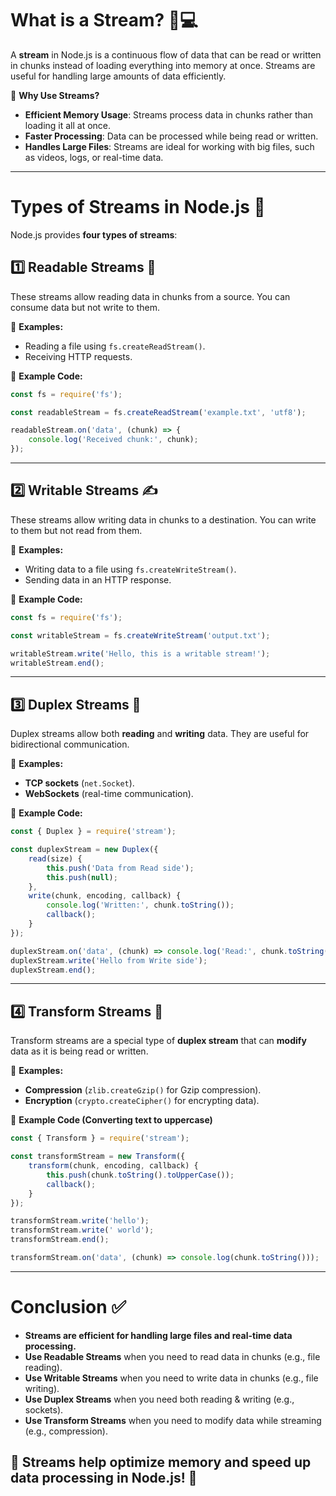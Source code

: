 # **What is a Stream?** 🌊💻  

A **stream** in Node.js is a continuous flow of data that can be read or written in chunks instead of loading everything into memory at once. Streams are useful for handling large amounts of data efficiently.  

🔹 **Why Use Streams?**  
- **Efficient Memory Usage**: Streams process data in chunks rather than loading it all at once.  
- **Faster Processing**: Data can be processed while being read or written.  
- **Handles Large Files**: Streams are ideal for working with big files, such as videos, logs, or real-time data.  

---

# **Types of Streams in Node.js** 🚀  

Node.js provides **four types of streams**:  

## **1️⃣ Readable Streams** 📖  
These streams allow reading data in chunks from a source. You can consume data but not write to them.  

📌 **Examples:**  
- Reading a file using `fs.createReadStream()`.  
- Receiving HTTP requests.  

🔹 **Example Code:**  
```js
const fs = require('fs');

const readableStream = fs.createReadStream('example.txt', 'utf8');

readableStream.on('data', (chunk) => {
    console.log('Received chunk:', chunk);
});
```

---

## **2️⃣ Writable Streams** ✍️  
These streams allow writing data in chunks to a destination. You can write to them but not read from them.  

📌 **Examples:**  
- Writing data to a file using `fs.createWriteStream()`.  
- Sending data in an HTTP response.  

🔹 **Example Code:**  
```js
const fs = require('fs');

const writableStream = fs.createWriteStream('output.txt');

writableStream.write('Hello, this is a writable stream!');
writableStream.end();
```

---

## **3️⃣ Duplex Streams** 🔄  
Duplex streams allow both **reading** and **writing** data. They are useful for bidirectional communication.  

📌 **Examples:**  
- **TCP sockets** (`net.Socket`).  
- **WebSockets** (real-time communication).  

🔹 **Example Code:**  
```js
const { Duplex } = require('stream');

const duplexStream = new Duplex({
    read(size) {
        this.push('Data from Read side');
        this.push(null);
    },
    write(chunk, encoding, callback) {
        console.log('Written:', chunk.toString());
        callback();
    }
});

duplexStream.on('data', (chunk) => console.log('Read:', chunk.toString()));
duplexStream.write('Hello from Write side');
duplexStream.end();
```

---

## **4️⃣ Transform Streams** 🔁  
Transform streams are a special type of **duplex stream** that can **modify** data as it is being read or written.  

📌 **Examples:**  
- **Compression** (`zlib.createGzip()` for Gzip compression).  
- **Encryption** (`crypto.createCipher()` for encrypting data).  

🔹 **Example Code (Converting text to uppercase)**  
```js
const { Transform } = require('stream');

const transformStream = new Transform({
    transform(chunk, encoding, callback) {
        this.push(chunk.toString().toUpperCase());
        callback();
    }
});

transformStream.write('hello');
transformStream.write(' world');
transformStream.end();

transformStream.on('data', (chunk) => console.log(chunk.toString()));
```

---

# **Conclusion** ✅  
- **Streams are efficient for handling large files and real-time data processing.**  
- **Use Readable Streams** when you need to read data in chunks (e.g., file reading).  
- **Use Writable Streams** when you need to write data in chunks (e.g., file writing).  
- **Use Duplex Streams** when you need both reading & writing (e.g., sockets).  
- **Use Transform Streams** when you need to modify data while streaming (e.g., compression).  

🔹 **Streams help optimize memory and speed up data processing in Node.js!** 🚀  
---
